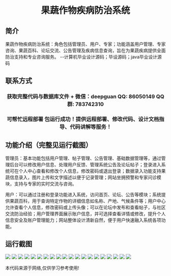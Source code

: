 <p><h1 align="center">果蔬作物疾病防治系统</h1></p>

## 简介
果蔬作物疾病防治系统：角色包括管理员、用户、专家；功能涵盖用户管理、专家咨询、果蔬百科、论坛交流、公告管理及疾病信息查询，旨在为果蔬疾病提供全面防治支持和专业咨询服务。    --计算机毕业设计源码；毕设源码；java毕业设计源码


## 联系方式
<p><h3 align="center">获取完整代码与数据库文件 + 微信：deepguan QQ: 86050149 QQ群: 783742310</h3></p>
<p><h3 align="center">可帮忙远程部署 包运行成功！提供远程部署、修改代码、设计文档指导、代码讲解等服务！</h3></p>

## 功能介绍（完整见运行截图）
管理员：基本功能包括用户管理、帖子管理、公告管理、基础数据管理等，通过管理后台可以修改用户信息、处理用户反馈、管理系统公告及论坛帖子；登录进入系统可在个人中心查看和修改个人信息，修改密码或退出登录；数据录入功能支持果蔬信息录入，图片上传和文字描述以便于记录管理；网站坐拥预警和专家问诊模块，支持与专家的实时交流与咨询。

用户：可以通过注册和登录功能进入系统，访问首页、论坛、公告等模块；系统提供果蔬百科，用于查询特定作物的详细信息如名称、产地、气候条件等；用户中心允许查看个人信息，修改密码或上传头像；可以在论坛中发布和查看帖子，与社区交流防治经验；用户管理界面展示账户信息，并可选择查看详情或修改，提升个人信息安全及账户管理能力；网站整体设计清新自然，便于用户快速融入系统各项功能。


## 运行截图
![](img/001.jpg)
![](img/002.jpg)
![](img/003.jpg)
![](img/004.jpg)
![](img/005.jpg)
![](img/006.jpg)
![](img/007.jpg)
![](img/008.jpg)
![](img/009.jpg)
![](img/010.jpg)
![](img/011.jpg)
![](img/012.jpg)
![](img/013.jpg)
![](img/014.jpg)
![](img/015.jpg)
![](img/016.jpg)
![](img/017.jpg)
![](img/018.jpg)
![](img/019.jpg)
![](img/020.jpg)

<p>本代码来源于网络,仅供学习参考使用!</p>
